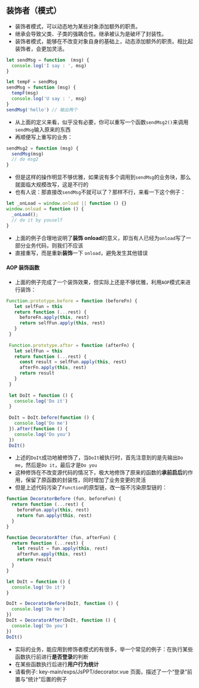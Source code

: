 ## 装饰者（模式）

* 装饰者模式，可以动态地为某些对象添加额外的职责。
* 继承会导致父类、子类的强耦合性。继承被认为是破坏了封装性。
* 装饰者模式，能够在不改变对象自身的基础上，动态添加额外的职责。相比起装饰者，会更加灵活。

```js
let sendMsg = function  (msg) {
  console.log('I say : ', msg)
}

let tempF = sendMsg
sendMsg = function (msg) {
  tempF(msg)
  console.log('U say : ', msg)
}
sendMsg('hello') // 输出两个
```

* 从上面的定义来看，似乎没有必要，你可以重写一个函数`sendMsg2()`来调用`sendMsg`输入原来的东西
* 再顺便写上重写的业务：

```js
sendMsg2 = function (msg) {
  sendMsg(msg)
  // do msg2
}
```

* 但是这样的操作明显不够优雅，如果说有多个调用到`sendMsg`的业务块，那么就面临大规模改写，这是不行的
* 也有人说：那直接改`sendMsg`不就可以了？那样不行，来看一下这个例子：

```js
let _onLoad = window.onload || function () {}
window.onload = function () {
  _onLoad();
  // do it by youself
}
```

* 上面的例子合理地说明了**装饰 onload**的意义，即当有人已经为`onload`写了一部分业务代码，则我们不应该
* 直接重写，而是重新**装饰**一下 `onload`，避免发生其他错误

#### AOP 装饰函数

* 上面的例子完成了一个装饰效果，但实际上还是不够优雅，利用`AOP`模式来进行装饰：

```js
Function.prototype.before = function (beforeFn) {
   let selfFun = this
   return function (...rest) {
     beforeFn.apply(this, rest)
     return selfFun.apply(this, rest)
   }
 }
 
 Function.prototype.after = function (afterFn) {
   let selfFun = this
   return function (...rest) {
     const result = selfFun.apply(this, rest)
     afterFn.apply(this, rest)
     return result
   }
 }
 
 let DoIt = function () {
   console.log('Do it')
 }
 
 DoIt = DoIt.before(function () {
   console.log('Do me')
 }).after(function () {
   console.log('Do you')
 })
 DoIt()
```

* 上述的`DoIt`成功地被修饰了，当`DoIt`被执行时，首先注意到的是先输出`Do me`，然后是`Do it`，最后才是`Do you`
* 这种修饰在不改变源代码的情况下，极大地修饰了原来的函数的**承前启后**的作用，保留了原函数的封装性，同时增加了业务变更的灵活
* 但是上述代码污染了`Function`的原型链，改一版不污染原型链的：

```js
function DecoratorBefore (fun, beforeFun) {
  return function (...rest) {
    beforeFun.apply(this, rest)
    return fun.apply(this, rest)
  }
}

function DecoratorAfter (fun, afterFun) {
  return function (...rest) {
    let result = fun.apply(this, rest)
    afterFun.apply(this, rest)
    return result
  }
}

let DoIt = function () {
  console.log('Do it')
}

DoIt = DecoratorBefore(DoIt, function () {
  console.log('Do me')
})
DoIt = DecoratorAfter(DoIt, function () {
  console.log('Do you')
})
DoIt()
```

* 实际的业务，能应用到修饰者模式的有很多，举一个常见的例子：在执行某些函数执行前进行**是否登录**的判断
* 在某些函数执行后进行**用户行为统计**
* 请看例子: key-main/exps/JsPPT/decorator.vue 页面，描述了一个“登录”前置与“统计”后置的例子

```js

```


